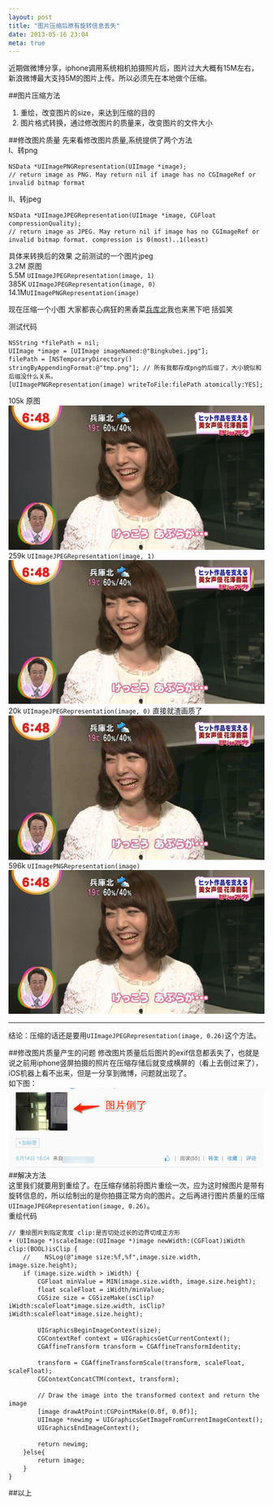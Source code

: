 ```yaml
---
layout: post
title: "图片压缩后原有旋转信息丢失"
date: 2013-05-16 23:04
meta: true
---
```

近期做微博分享，iphone调用系统相机拍摄照片后，图片过大大概有15M左右，新浪微博最大支持5M的图片上传。所以必须先在本地做个压缩。  
  
##图片压缩方法
1. 重绘，改变图片的size，来达到压缩的目的
2. 图片格式转换，通过修改图片的质量来，改变图片的文件大小

##修改图片质量
先来看修改图片质量,系统提供了两个方法  
I、转png  

```objc
NSData *UIImagePNGRepresentation(UIImage *image);                               
// return image as PNG. May return nil if image has no CGImageRef or invalid bitmap format
```  
II、转jpeg

```objc
NSData *UIImageJPEGRepresentation(UIImage *image, CGFloat compressionQuality);  
// return image as JPEG. May return nil if image has no CGImageRef or invalid bitmap format. compression is 0(most)..1(least)
```
  
具体来转换后的效果
之前测试的一个图片jpeg  
3.2M 原图  
5.5M `UIImageJPEGRepresentation(image, 1)`  
385K `UIImageJPEGRepresentation(image, 0)`	
14.1M`UIImagePNGRepresentation(image)`	   

现在压缩一个小图 大家都丧心病狂的黑香菜[兵库北](http://wiki.acfun.tv/index.php?title=%E5%85%B5%E5%BA%93%E5%8C%97&diff=0&oldid=53841)我也来黑下吧 括弧笑
 
测试代码  

```objc
NSString *filePath = nil;
UIImage *image = [UIImage imageNamed:@"Bingkubei.jpg"];
filePath = [NSTemporaryDirectory() stringByAppendingFormat:@"tmp.png"]; // 所有我都存成png的后缀了，大小貌似和后缀没什么关系。
[UIImagePNGRepresentation(image) writeToFile:filePath atomically:YES];
```  
  
105k 原图  
![](/images/blog-images/2013-5-16/Bingkubei.jpg)  
259k `UIImageJPEGRepresentation(image, 1)`  
![](/images/blog-images/2013-5-16/BingkubeiJpeg1.png)  
20k `UIImageJPEGRepresentation(image, 0)` 直接就渣画质了  
![](/images/blog-images/2013-5-16/BingkubeiJpeg0.png)  
596k `UIImagePNGRepresentation(image)`  
![](/images/blog-images/2013-5-16/BingkubeiPNG.png)

****
结论：压缩的话还是要用`UIImageJPEGRepresentation(image, 0.26)`这个方法。

##修改图片质量产生的问题
修改图片质量后后图片的exif信息都丢失了，也就是说之前用iphone竖屏拍摄的照片在压缩存储后就变成横屏的（看上去倒过来了），iOS机器上看不出来，但是一分享到微博，问题就出现了。  
如下图：  
![](/images/blog-images/2013-5-16/shareSina.png)
##解决方法  
这里我们就要用到重绘了。在压缩存储前将图片重绘一次，应为这时候图片是带有旋转信息的，所以绘制出的是你拍摄正常方向的图片。之后再进行图片质量的压缩`UIImageJPEGRepresentation(image, 0.26)`。  
重绘代码

```objc
// 重绘图片到指定宽度 clip:是否切处过长的边界切成正方形
+ (UIImage *)scaleImage:(UIImage *)image newWidth:(CGFloat)iWidth clip:(BOOL)isClip {
	//    NSLog(@"image size:%f,%f",image.size.width, image.size.height);
	if (image.size.width > iWidth) {
		CGFloat minValue = MIN(image.size.width, image.size.height);
		float scaleFloat = iWidth/minValue;
		CGSize size = CGSizeMake(isClip?iWidth:scaleFloat*image.size.width, isClip?iWidth:scaleFloat*image.size.height);
		
		UIGraphicsBeginImageContext(size);
		CGContextRef context = UIGraphicsGetCurrentContext();
		CGAffineTransform transform = CGAffineTransformIdentity;
		
		transform = CGAffineTransformScale(transform, scaleFloat, scaleFloat);
		CGContextConcatCTM(context, transform);
		
		// Draw the image into the transformed context and return the image
		[image drawAtPoint:CGPointMake(0.0f, 0.0f)];
		UIImage *newimg = UIGraphicsGetImageFromCurrentImageContext();
		UIGraphicsEndImageContext();
		
		return newimg;
	}else{
    	return image;
    }
}
```

##以上
